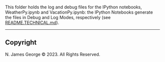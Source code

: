 This folder holds the log and debug files for the IPython notebooks, WeatherPy.ipynb and VacationPy.ipynb: the IPython Notebooks generate the files in Debug and Log Modes, respectively (see [README.TECHNICAL.md](./README.TECHNICAL.md)).

----

## Copyright

N. James George © 2023. All Rights Reserved.
